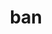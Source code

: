 ---
category: 3-letters
denotation: null
name: ban
reference_link: https://www.etymonline.com/word/ban
root_language: null
root_name: null
title: ban
type: free
word_sums:
- respelling: ban
  sum: 'Ban + '
---